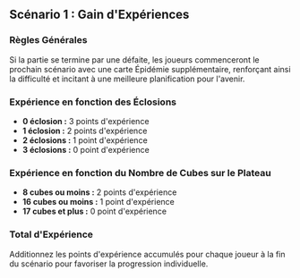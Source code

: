 ## Scénario 1 : Gain d'Expériences

### Règles Générales

Si la partie se termine par une défaite, les joueurs commenceront le prochain scénario avec une carte Épidémie supplémentaire, renforçant ainsi la difficulté et incitant à une meilleure planification pour l'avenir.

### Expérience en fonction des Éclosions

- **0 éclosion :** 3 points d'expérience  
- **1 éclosion :** 2 points d'expérience  
- **2 éclosions :** 1 point d'expérience  
- **3 éclosions :** 0 point d'expérience

### Expérience en fonction du Nombre de Cubes sur le Plateau

- **8 cubes ou moins :** 2 points d'expérience  
- **16 cubes ou moins :** 1 point d'expérience  
- **17 cubes et plus :** 0 point d'expérience

### Total d'Expérience

Additionnez les points d'expérience accumulés pour chaque joueur à la fin du scénario pour favoriser la progression individuelle.
